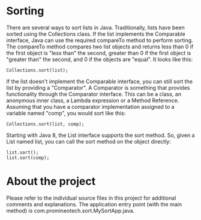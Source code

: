 # Sorting

There are several ways to sort lists in Java. Traditionally, lists have been sorted using the Collections class. If the list implements the Comparable interface, Java can use the required compareTo method to perform sorting. The compareTo method compares two list objects and returns less than 0 if the first object is "less than" the second, greater than 0 if the first object is "greater than" the second, and 0 if the objects are "equal". It looks like this:

```
Collections.sort(list);
```

If the list doesn't implement the Comparable interface, you can still sort the list by providing a "Comparator". A Comparator is something that provides functionality through the Comparator interface. This can be a class, an anonymous inner class, a Lambda expression or a Method Reference. Assuming that you have a comparator implementation assigned to a variable named "comp", you would sort like this:

```
Collections.sort(list, comp);
```

Starting with Java 8, the List interface supports the sort method. So, given a List named list, you can call the sort method on the object directly:

```
list.sort();
list.sort(comp);
```

# About the project

Please refer to the individual source files in this project for additional comments and explanations. The application entry point (with the main method) is com.promineotech.sort.MySortApp.java.